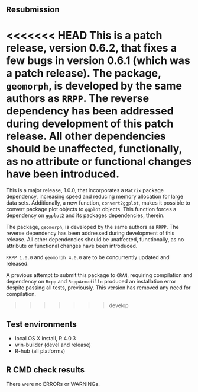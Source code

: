 ## Resubmission
<<<<<<< HEAD
This is a patch release, version 0.6.2, that fixes a few bugs in version 0.6.1 (which was a patch release).   The package, `geomorph`, is developed by the same authors as `RRPP`.  The reverse dependency has been addressed during development of this patch release.  All other dependencies should be unaffected, functionally, as no attribute or functional changes have been introduced.
=======
This is a major release, 1.0.0, that incorporates a `Matrix` package dependency, increasing speed and reducing memory allocation for large data sets.   Additionally, a new function, `convert2ggplot`, makes it possible to convert package plot objects to `ggplot` objects.  This function forces a dependency on `ggplot2` and its packages dependencies, therein.

The package, `geomorph`, is developed by the same authors as `RRPP`.  The reverse dependency has been addressed during development of this release.  All other dependencies should be unaffected, functionally, as no attribute or functional changes have been introduced.

`RRPP 1.0.0` and `geomorph 4.0.0` are to be concurrently updated and released.

A previous attempt to submit this package to `CRAN`, requiring compilation and dependency on `Rcpp` and `RcppArmadillo` produced an installation error despite passing all tests, previously.  This version has removed any need for compilation.
>>>>>>> develop

## Test environments
* local OS X install, R 4.0.3
* win-builder (devel and release)
* R-hub (all platforms)

## R CMD check results
There were no ERRORs or WARNINGs. 

